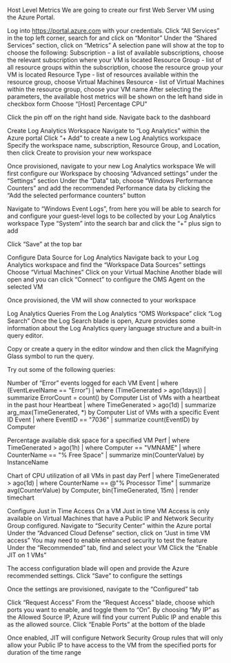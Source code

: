 Host Level Metrics
We are going to create our first Web Server VM using the Azure Portal.

Log into https://portal.azure.com with your credentials.
Click “All Services” in the top left corner, search for and click on “Monitor”
Under the “Shared Services” section, click on “Metrics”
A selection pane will show at the top to choose the following:
Subscription - a list of available subscriptions, choose the relevant subscription where your VM is located 
Resource Group - list of all resource groups within the subscription, choose the resource group your VM is located
Resource Type - list of resources available within the resource group, choose Virtual Machines
Resource - list of Virtual Machines within the resource group, choose your VM name
After selecting the parameters, the available host metrics will be shown on the left hand side in checkbox form
Choose “[Host] Percentage CPU”

Click the pin off on the right hand side.
Navigate back to the dashboard 




Create Log Analytics Workspace
Navigate to “Log Analytics” within the Azure portal
Click “+ Add” to create a new Log Analytics workspace
Specify the workspace name, subscription, Resource Group, and Location, then click Create to provision your new workspace

Once provisioned, navigate to your new Log Analytics workspace
We will first configure our Workspace by choosing “Advanced settings” under the “Settings” section
Under the “Data” tab, choose “Windows Performance Counters” and add the recommended Performance data by clicking the “Add the selected performance counters” button

Navigate to “Windows Event Logs”, from here you will be able to search for and configure your guest-level logs to be collected by your Log Analytics workspace
Type “System” into the search bar and click the “+” plus sign to add

Click “Save” at the top bar



Configure Data Source for Log Analytics
Navigate back to your Log Analytics workspace and find the “Workspace Data Sources” settings
Choose “Virtual Machines”
Click on your Virtual Machine
Another blade will open and you can click “Connect” to configure the OMS Agent on the selected VM

Once provisioned, the VM will show connected to your workspace


Log Analytics Queries
From the Log Analytics “OMS Workspace” click “Log Search”
Once the Log Search blade is open, Azure provides some information about the Log Analytics query language structure and a built-in query editor.

Copy or create a query in the editor window and then click the Magnifying Glass symbol to run the query.

Try out some of the following queries:

Number of “Error” events logged for each VM
		Event
| where (EventLevelName == "Error")
| where (TimeGenerated > ago(1days))
| summarize ErrorCount = count() by Computer
List of VMs with a heartbeat in the past hour
Heartbeat
| where TimeGenerated > ago(1d)
| summarize arg_max(TimeGenerated, *) by Computer
List of VMs with a specific Event ID 
Event
| where EventID == "7036"
| summarize count(EventID) by Computer

Percentage available disk space for a specified VM
Perf
| where TimeGenerated > ago(1h)
| where Computer == "VMNAME"
| where CounterName == "% Free Space"
| summarize min(CounterValue) by InstanceName


Chart of CPU utilization of all VMs in past day
Perf
| where TimeGenerated > ago(1d)
| where CounterName == @"% Processor Time"
| summarize avg(CounterValue) by Computer, bin(TimeGenerated, 15m) 
| render timechart






Configure Just in Time Access On a VM
Just in time VM Access is only available on Virtual Machines that have a Public IP and Network Security Group configured.
Navigate to “Security Center” within the Azure portal
Under the “Advanced Cloud Defense” section, click on “Just in time VM access”
You may need to enable enhanced security to test the feature
Under the “Recommended” tab, find and select your VM
Click the “Enable JIT on 1 VMs”

The access configuration blade will open and provide the Azure recommended settings.
Click “Save” to configure the settings

Once the settings are provisioned, navigate to the “Configured” tab

Click “Request Access”
From the “Request Access” blade, choose which ports you want to enable, and toggle them to “On”. By choosing “My IP” as the Allowed Source IP, Azure will find your current Public IP and enable this as the allowed source.
Click “Enable Ports” at the bottom of the blade

Once enabled, JIT will configure Network Security Group rules that will only allow your Public IP to have access to the VM from the specified ports for duration of the time range